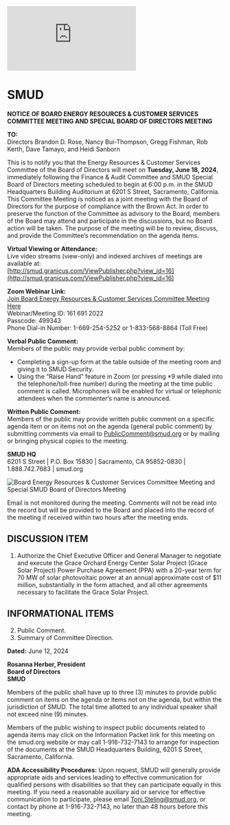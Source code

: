 <!-- Page 1 -->
![SMUD Notice](https://smud.granicus.com/ViewPublisher.php?view_id=16)

# SMUD

**NOTICE OF BOARD ENERGY RESOURCES & CUSTOMER SERVICES COMMITTEE MEETING AND SPECIAL BOARD OF DIRECTORS MEETING**

**TO:**  
Directors Brandon D. Rose, Nancy Bui-Thompson, Gregg Fishman, Rob Kerth, Dave Tamayo, and Heidi Sanborn

This is to notify you that the Energy Resources & Customer Services Committee of the Board of Directors will meet on **Tuesday, June 18, 2024**, immediately following the Finance & Audit Committee and SMUD Special Board of Directors meeting scheduled to begin at 6:00 p.m. in the SMUD Headquarters Building Auditorium at 6201 S Street, Sacramento, California. This Committee Meeting is noticed as a joint meeting with the Board of Directors for the purpose of compliance with the Brown Act. In order to preserve the function of the Committee as advisory to the Board, members of the Board may attend and participate in the discussions, but no Board action will be taken. The purpose of the meeting will be to review, discuss, and provide the Committee’s recommendation on the agenda items.

**Virtual Viewing or Attendance:**  
Live video streams (view-only) and indexed archives of meetings are available at:  
[http://smud.granicus.com/ViewPublisher.php?view_id=16](http://smud.granicus.com/ViewPublisher.php?view_id=16)

**Zoom Webinar Link:**  
[Join Board Energy Resources & Customer Services Committee Meeting Here](https://smud.granicus.com/ViewPublisher.php?view_id=16)  
Webinar/Meeting ID: 161 691 2022  
Passcode: 499343  
Phone Dial-in Number: 1-669-254-5252 or 1-833-568-8864 (Toll Free)

**Verbal Public Comment:**  
Members of the public may provide verbal public comment by:  
- Completing a sign-up form at the table outside of the meeting room and giving it to SMUD Security.
- Using the “Raise Hand” feature in Zoom (or pressing *9 while dialed into the telephone/toll-free number) during the meeting at the time public comment is called. Microphones will be enabled for virtual or telephonic attendees when the commenter’s name is announced.

**Written Public Comment:**  
Members of the public may provide written public comment on a specific agenda item or on items not on the agenda (general public comment) by submitting comments via email to [PublicComment@smud.org](mailto:PublicComment@smud.org) or by mailing or bringing physical copies to the meeting.

**SMUD HQ**  
6201 S Street | P.O. Box 15830 | Sacramento, CA 95852-0830 | 1.888.742.7683 | smud.org
<!-- Page 2 -->
![Board Energy Resources & Customer Services Committee Meeting and Special SMUD Board of Directors Meeting](https://example.com/image.png)

Email is not monitored during the meeting. Comments will not be read into the record but will be provided to the Board and placed into the record of the meeting if received within two hours after the meeting ends.

## DISCUSSION ITEM
1. Authorize the Chief Executive Officer and General Manager to negotiate and execute the Grace Orchard Energy Center Solar Project (Grace Solar Project) Power Purchase Agreement (PPA) with a 20-year term for 70 MW of solar photovoltaic power at an annual approximate cost of $11 million, substantially in the form attached, and all other agreements necessary to facilitate the Grace Solar Project.

## INFORMATIONAL ITEMS
2. Public Comment.
3. Summary of Committee Direction.

**Dated:** June 12, 2024

**Rosanna Herber, President**  
**Board of Directors**  
**SMUD**

Members of the public shall have up to three (3) minutes to provide public comment on items on the agenda or items not on the agenda, but within the jurisdiction of SMUD. The total time allotted to any individual speaker shall not exceed nine (9) minutes.

Members of the public wishing to inspect public documents related to agenda items may click on the Information Packet link for this meeting on the smud.org website or may call 1-916-732-7143 to arrange for inspection of the documents at the SMUD Headquarters Building, 6201 S Street, Sacramento, California.

**ADA Accessibility Procedures:** Upon request, SMUD will generally provide appropriate aids and services leading to effective communication for qualified persons with disabilities so that they can participate equally in this meeting. If you need a reasonable auxiliary aid or service for effective communication to participate, please email Toni.Steling@smud.org, or contact by phone at 1-916-732-7143, no later than 48 hours before this meeting.
